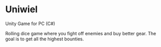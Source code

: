 # Uniwiel
Unity Game for PC (C#)

Rolling dice game where you fight off enemies and buy better gear. The goal is to get all the highest bounties.

